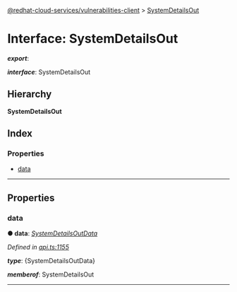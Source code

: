 [@redhat-cloud-services/vulnerabilities-client](../README.md) > [SystemDetailsOut](../interfaces/systemdetailsout.md)

# Interface: SystemDetailsOut

*__export__*: 

*__interface__*: SystemDetailsOut

## Hierarchy

**SystemDetailsOut**

## Index

### Properties

* [data](systemdetailsout.md#data)

---

## Properties

<a id="data"></a>

###  data

**● data**: *[SystemDetailsOutData](systemdetailsoutdata.md)*

*Defined in [api.ts:1155](https://github.com/RedHatInsights/javascript-clients/blob/master/packages/vulnerabilities/git-api/api.ts#L1155)*

*__type__*: {SystemDetailsOutData}

*__memberof__*: SystemDetailsOut

___

